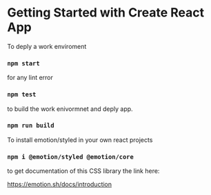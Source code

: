 # Getting Started with Create React App

To deply a work enviroment 

### `npm start`

for any lint error 

### `npm test`

to build the work enivormnet and deply app.

### `npm run build`

To install emotion/styled in your own react projects 

### `npm i @emotion/styled @emotion/core`


to get documentation of this CSS library the link here:

https://emotion.sh/docs/introduction
